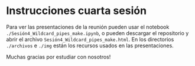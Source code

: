 # Instrucciones cuarta sesión

Para ver las presentaciones de la reunión pueden usar el notebook `./Sesión4_Wildcard_pipes_make.ipynb`, o pueden descargar el repositorio y abrir el archivo `Sesión4_Wildcard_pipes_make.html`. En los directorios `./archivos` e `./img` están los recursos usados en las presentaciones. 

Muchas gracias por estudiar con nosotros!
